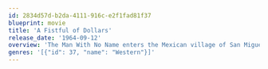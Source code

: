 ```yaml
---
id: 2834d57d-b2da-4111-916c-e2f1fad81f37
blueprint: movie
title: 'A Fistful of Dollars'
release_date: '1964-09-12'
overview: 'The Man With No Name enters the Mexican village of San Miguel in the midst of a power struggle among the three Rojo brothers and sheriff John Baxter. When a regiment of Mexican soldiers bearing gold intended to pay for new weapons is waylaid by the Rojo brothers, the stranger inserts himself into the middle of the long-simmering battle, selling false information to both sides for his own benefit.'
genres: '[{"id": 37, "name": "Western"}]'
---
```

